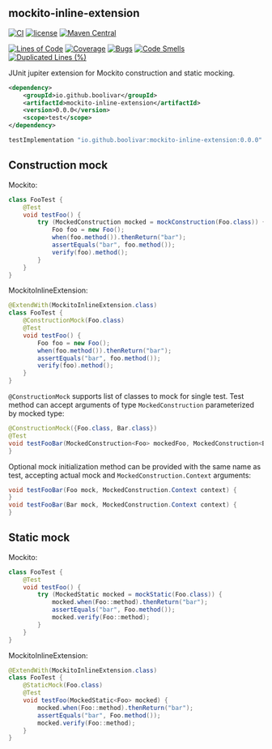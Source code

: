 mockito-inline-extension
---
<!-- x-release-please-start-version -->
[![CI](https://github.com/boolivar/mockito-inline-extension/workflows/CI/badge.svg)](https://github.com/boolivar/mockito-inline-extension/actions/workflows/ci.yml)
[![license](https://img.shields.io/badge/license-MIT-green)](https://github.com/boolivar/mockito-inline-extension/blob/0.0.0/LICENSE)
[![Maven Central](https://img.shields.io/maven-central/v/io.github.boolivar/mockito-inline-extension)](https://central.sonatype.com/artifact/io.github.boolivar/mockito-inline-extension)
<!-- x-release-please-end -->
[![Lines of Code](https://sonarcloud.io/api/project_badges/measure?project=boolivar_mockito-inline-extension&metric=ncloc)](https://sonarcloud.io/summary/new_code?id=boolivar_mockito-inline-extension)
[![Coverage](https://sonarcloud.io/api/project_badges/measure?project=boolivar_mockito-inline-extension&metric=coverage)](https://sonarcloud.io/summary/new_code?id=boolivar_mockito-inline-extension)
[![Bugs](https://sonarcloud.io/api/project_badges/measure?project=boolivar_mockito-inline-extension&metric=bugs)](https://sonarcloud.io/summary/new_code?id=boolivar_mockito-inline-extension)
[![Code Smells](https://sonarcloud.io/api/project_badges/measure?project=boolivar_mockito-inline-extension&metric=code_smells)](https://sonarcloud.io/summary/new_code?id=boolivar_mockito-inline-extension)
[![Duplicated Lines (%)](https://sonarcloud.io/api/project_badges/measure?project=boolivar_mockito-inline-extension&metric=duplicated_lines_density)](https://sonarcloud.io/summary/new_code?id=boolivar_mockito-inline-extension)

JUnit jupiter extension for Mockito construction and static mocking.

<!-- x-release-please-start-version -->
```xml
<dependency>
    <groupId>io.github.boolivar</groupId>
    <artifactId>mockito-inline-extension</artifactId>
    <version>0.0.0</version>
    <scope>test</scope>
</dependency>
```
<!-- x-release-please-end -->
<!-- x-release-please-start-version -->
```gradle
testImplementation "io.github.boolivar:mockito-inline-extension:0.0.0"
```
<!-- x-release-please-end -->

Construction mock
---

Mockito:
```java
class FooTest {
    @Test
    void testFoo() {
        try (MockedConstruction mocked = mockConstruction(Foo.class)) {
            Foo foo = new Foo();
            when(foo.method()).thenReturn("bar");
            assertEquals("bar", foo.method());
            verify(foo).method();
        }
    }
}
```
MockitoInlineExtension:
```java
@ExtendWith(MockitoInlineExtension.class)
class FooTest {
    @ConstructionMock(Foo.class)
    @Test
    void testFoo() {
        Foo foo = new Foo();
        when(foo.method()).thenReturn("bar");
        assertEquals("bar", foo.method());
        verify(foo).method();
    }
}
```

`@ConstructionMock` supports list of classes to mock for single test. Test method can accept arguments of type `MockedConstruction` parameterized by mocked type:
```java
@ConstructionMock({Foo.class, Bar.class})
@Test
void testFooBar(MockedConstruction<Foo> mockedFoo, MockedConstruction<Bar> mockedBar) {
}
```

Optional mock initialization method can be provided with the same name as test, accepting actual mock and `MockedConstruction.Context` arguments:
```java
void testFooBar(Foo mock, MockedConstruction.Context context) {
}
void testFooBar(Bar mock, MockedConstruction.Context context) {
} 
```
Static mock
---

Mockito:
```java
class FooTest {
    @Test
    void testFoo() {
        try (MockedStatic mocked = mockStatic(Foo.class)) {
            mocked.when(Foo::method).thenReturn("bar");
            assertEquals("bar", Foo.method());
            mocked.verify(Foo::method);
        }
    }
}
```
MockitoInlineExtension:
```java
@ExtendWith(MockitoInlineExtension.class)
class FooTest {
    @StaticMock(Foo.class)
    @Test
    void testFoo(MockedStatic<Foo> mocked) {
        mocked.when(Foo::method).thenReturn("bar");
        assertEquals("bar", Foo.method());
        mocked.verify(Foo::method);
    }
}
```
